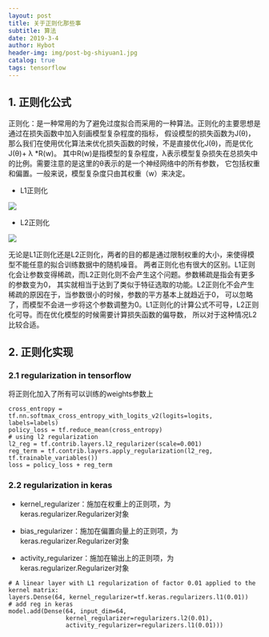 ```yaml
---
layout: post 
title: 关于正则化那些事
subtitle: 算法 
date: 2019-3-4 
author: Hybot 
header-img: img/post-bg-shiyuan1.jpg 
catalog: true 
tags: tensorflow
---
```


## 1. 正则化公式

正则化：是一种常用的为了避免过度拟合而采用的一种算法。正则化的主要思想是通过在损失函数中加入刻画模型复杂程度的指标，
假设模型的损失函数为J(θ)，那么我们在使用优化算法来优化损失函数的时候，不是直接优化J(θ)，而是优化J(θ)+ λ *R(w)。
其中R(w)是指模型的复杂程度，λ表示模型复杂损失在总损失中的比例。需要注意的是这里的θ表示的是一个神经网络中的所有参数，
它包括权重和偏置。一般来说，模型复杂度只由其权重（w）来决定。

- L1正则化

![](https://github.com/hybug/hybug.github.io/blob/master/img/L1_reg.png?raw=true)

- L2正则化

![](https://github.com/hybug/hybug.github.io/blob/master/img/L2_reg.png?raw=true)

无论是L1正则化还是L2正则化，两者的目的都是通过限制权重的大小，来使得模型不能任意的拟合训练数据中的随机噪音。
两者正则化也有很大的区别。L1正则化会让参数变得稀疏，而L2正则化则不会产生这个问题。参数稀疏是指会有更多的参数变为0，
其实就相当于达到了类似于特征选取的功能。L2正则化不会产生稀疏的原因在于，当参数很小的时候，参数的平方基本上就趋近于0，
可以忽略了，而模型不会进一步将这个参数调整为0。L1正则化的计算公式不可导，L2正则化可导。而在优化模型的时候需要计算损失函数的偏导数，
所以对于这种情况L2比较合适。

## 2. 正则化实现

### 2.1 regularization in tensorflow

将正则化加入了所有可以训练的weights参数上

```
cross_entropy = tf.nn.softmax_cross_entropy_with_logits_v2(logits=logits, labels=labels)
policy_loss = tf.reduce_mean(cross_entropy)
# using l2 regularization
l2_reg = tf.contrib.layers.l2_regularizer(scale=0.001)
reg_term = tf.contrib.layers.apply_regularization(l2_reg, tf.trainable_variables())
loss = policy_loss + reg_term
```

### 2.2 regularization in keras

- kernel_regularizer：施加在权重上的正则项，为keras.regularizer.Regularizer对象

- bias_regularizer：施加在偏置向量上的正则项，为keras.regularizer.Regularizer对象

- activity_regularizer：施加在输出上的正则项，为keras.regularizer.Regularizer对象

```
# A linear layer with L1 regularization of factor 0.01 applied to the kernel matrix:
layers.Dense(64, kernel_regularizer=tf.keras.regularizers.l1(0.01))
# add reg in keras
model.add(Dense(64, input_dim=64,
                kernel_regularizer=regularizers.l2(0.01),
                activity_regularizer=regularizers.l1(0.01)))
```


